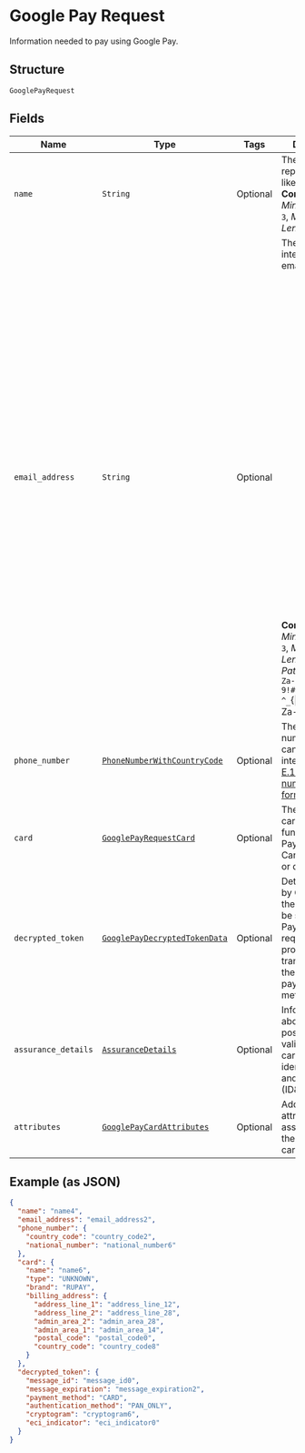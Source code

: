 
# Google Pay Request

Information needed to pay using Google Pay.

## Structure

`GooglePayRequest`

## Fields

| Name | Type | Tags | Description |
|  --- | --- | --- | --- |
| `name` | `String` | Optional | The full name representation like Mr J Smith.<br>**Constraints**: *Minimum Length*: `3`, *Maximum Length*: `300` |
| `email_address` | `String` | Optional | The internationalized email address.<blockquote><strong>Note:</strong> Up to 64 characters are allowed before and 255 characters are allowed after the <code>@</code> sign. However, the generally accepted maximum length for an email address is 254 characters. The pattern verifies that an unquoted <code>@</code> sign exists.</blockquote><br>**Constraints**: *Minimum Length*: `3`, *Maximum Length*: `254`, *Pattern*: `^(?:[A-Za-z0-9!#$%&'*+/=?^_`{\|}~-]+(?:\.[A-Za-z0-9!#$%&'*+/=?^_`{\|}~-]+)*\|"(?:[\x01-\x08\x0b\x0c\x0e-\x1f\x21\x23-\x5b\x5d-\x7f]\|\\[\x01-\x09\x0b\x0c\x0e-\x7f])*")@(?:(?:[A-Za-z0-9](?:[A-Za-z0-9-]*[A-Za-z0-9])?\.)+[A-Za-z0-9](?:[A-Za-z0-9-]*[A-Za-z0-9])?\|\[(?:(?:25[0-5]\|2[0-4][0-9]\|[01]?[0-9][0-9]?)\.){3}(?:25[0-5]\|2[0-4][0-9]\|[01]?[0-9][0-9]?\|[A-Za-z0-9-]*[A-Za-z0-9]:(?:[\x01-\x08\x0b\x0c\x0e-\x1f\x21-\x5a\x53-\x7f]\|\\[\x01-\x09\x0b\x0c\x0e-\x7f])+)\])$` |
| `phone_number` | [`PhoneNumberWithCountryCode`](../../doc/models/phone-number-with-country-code.md) | Optional | The phone number in its canonical international [E.164 numbering plan format](https://www.itu.int/rec/T-REC-E.164/en). |
| `card` | [`GooglePayRequestCard`](../../doc/models/google-pay-request-card.md) | Optional | The payment card used to fund a Google Pay payment. Can be a credit or debit card. |
| `decrypted_token` | [`GooglePayDecryptedTokenData`](../../doc/models/google-pay-decrypted-token-data.md) | Optional | Details shared by Google for the merchant to be shared with PayPal. This is required to process the transaction using the Google Pay payment method. |
| `assurance_details` | [`AssuranceDetails`](../../doc/models/assurance-details.md) | Optional | Information about cardholder possession validation and cardholder identification and verifications (ID&V). |
| `attributes` | [`GooglePayCardAttributes`](../../doc/models/google-pay-card-attributes.md) | Optional | Additional attributes associated with the use of this card. |

## Example (as JSON)

```json
{
  "name": "name4",
  "email_address": "email_address2",
  "phone_number": {
    "country_code": "country_code2",
    "national_number": "national_number6"
  },
  "card": {
    "name": "name6",
    "type": "UNKNOWN",
    "brand": "RUPAY",
    "billing_address": {
      "address_line_1": "address_line_12",
      "address_line_2": "address_line_28",
      "admin_area_2": "admin_area_28",
      "admin_area_1": "admin_area_14",
      "postal_code": "postal_code0",
      "country_code": "country_code8"
    }
  },
  "decrypted_token": {
    "message_id": "message_id0",
    "message_expiration": "message_expiration2",
    "payment_method": "CARD",
    "authentication_method": "PAN_ONLY",
    "cryptogram": "cryptogram6",
    "eci_indicator": "eci_indicator0"
  }
}
```

